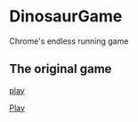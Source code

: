 # DinosaurGame
Chrome's endless running game

## The original game

[play](chrome://dino/)

<a href="chrome://dino/">Play</a>
